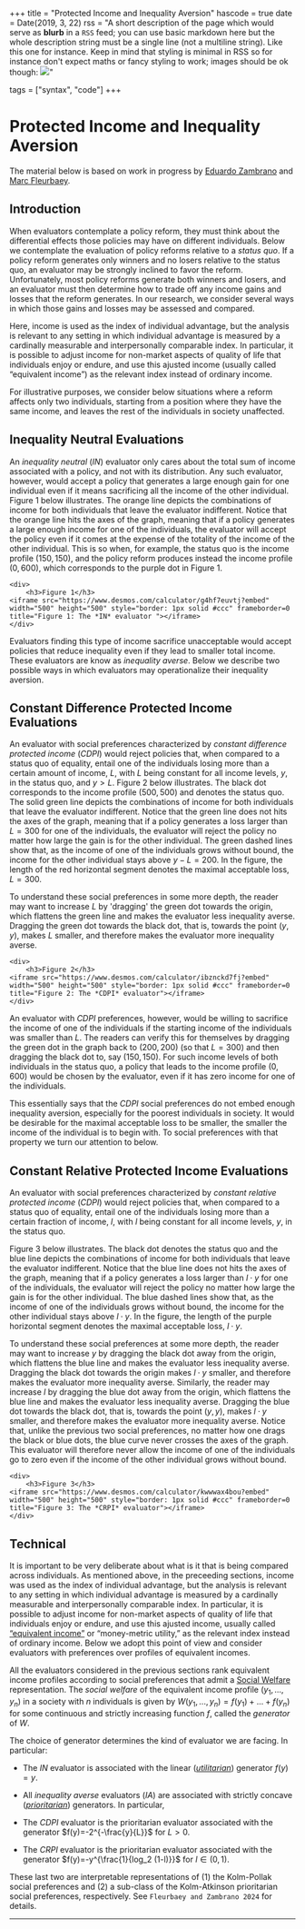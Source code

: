 +++
title = "Protected Income and Inequality Aversion"
hascode = true
date = Date(2019, 3, 22)
rss = "A short description of the page which would serve as **blurb** in a `RSS` feed; you can use basic markdown here but the whole description string must be a single line (not a multiline string). Like this one for instance. Keep in mind that styling is minimal in RSS so for instance don't expect maths or fancy styling to work; images should be ok though: ![](https://upload.wikimedia.org/wikipedia/en/3/32/Rick_and_Morty_opening_credits.jpeg)"

tags = ["syntax", "code"]
+++


# Protected Income and Inequality Aversion
The material below is based on work in progress by [Eduardo Zambrano](https://eduardo-zambrano.github.io/) and [Marc Fleurbaey](https://sites.google.com/site/marcfleurbaey/Home).

## Introduction
When evaluators contemplate a policy reform, they must think about the differential effects those policies may have on different individuals. Below we contemplate the evaluation of policy reforms relative to a *status quo*. If a policy reform generates only winners and no losers relative to the status quo, an evaluator may be strongly inclined to favor the reform. Unfortunately, most policy reforms generate both winners and losers, and an evaluator must then determine how to trade off any income gains and losses that the reform generates. In our research, we consider several ways in which those gains and losses may be assessed and compared. 

Here, income is used as the index of individual advantage, but the analysis is relevant to any setting in which individual advantage is measured by a cardinally measurable and interpersonally comparable index. In particular, it is possible to adjust income for non-market aspects of quality of life that individuals enjoy or endure, and use this ajusted income (usually called “equivalent income”) as the relevant index instead of ordinary income.

For illustrative purposes, we consider below situations where a reform affects only two individuals, starting from a position where they have the same income, and leaves the rest of the individuals in society unaffected. 

## Inequality Neutral Evaluations
An *inequality neutral* (*IN*) evaluator only cares about the total sum of income associated with a policy, and not with its distribution. Any such evaluator, however, would accept a policy that generates a large enough gain for one individual even if it means sacrificing all the income of the other individual. Figure 1 below illustrates. The orange line depicts the combinations of income for both individuals that leave the evaluator indifferent. Notice that the orange line hits the axes of the graph, meaning that if a policy generates a large enough income for one of the individuals, the evaluator will accept the policy even if it comes at the expense of the totality of the income of the other individual. This is so when, for example, the status quo is the income profile $(150,150)$, and the policy reform produces instead the income profile $(0,600)$, which corresponds to the purple dot in Figure 1.   

~~~
<div>
    <h3>Figure 1</h3>
<iframe src="https://www.desmos.com/calculator/g4hf7euvtj?embed" width="500" height="500" style="border: 1px solid #ccc" frameborder=0 title="Figure 1: The *IN* evaluator "></iframe>
</div>
~~~

Evaluators finding this type of income sacrifice unacceptable would accept policies that reduce inequality even if they lead to smaller total income. These evaluators are know as *inequality averse*. Below we describe two possible ways in which evaluators may operationalize their inequality aversion.

## Constant Difference Protected Income Evaluations
An evaluator with social preferences characterized by *constant difference protected income* (*CDPI*) would reject policies that, when compared to a status quo of equality, entail one of the individuals losing more than a certain amount of income, $L$, with $L$ being constant for all income levels, $y$, in the status quo, and $y>L$. Figure 2 below illustrates. The black dot corresponds to the income profile $(500,500)$ and denotes the status quo. The solid green line depicts the combinations of income for both individuals that leave the evaluator indifferent. Notice that the green line does not hits the axes of the graph, meaning that if a policy generates a loss larger than $L=300$ for one of the individuals, the evaluator will reject the policy no matter how large the gain is for the other individual. The green dashed lines show that, as the income of one of the individuals grows without bound, the income for the other individual stays above $y-L = 200$. In the figure, the length of the red horizontal segment denotes the maximal acceptable loss, $L=300$.

To understand these social preferences in some more depth, the reader may want to increase $L$ by 'dragging' the green dot towards the origin, which flattens the green line and makes the evaluator less inequality averse. Dragging the green dot towards the black dot, that is, towards the point $(y,y)$, makes $L$ smaller, and therefore makes the evaluator more inequality averse.

~~~
<div>
    <h3>Figure 2</h3>
<iframe src="https://www.desmos.com/calculator/ibznckd7fj?embed" width="500" height="500" style="border: 1px solid #ccc" frameborder=0 title="Figure 2: The *CDPI* evaluator"></iframe>
</div>
~~~

An evaluator with *CDPI* preferences, however, would be willing to sacrifice the income of one of the individuals if the starting income of the individuals was smaller than $L$. The readers can verify this for themselves by dragging the green dot in the graph back to $(200,200)$ (so that $L=300$) and then dragging the black dot to, say $(150,150)$. For such income levels of both individuals in the status quo, a policy that leads to the income profile $(0,600)$ would be chosen by the evaluator, even if it has zero income for one of the individuals. 

This essentially says that the *CDPI* social preferences do not embed enough inequality aversion, especially for the poorest individuals in society. It would be desirable for the maximal acceptable loss to be smaller, the smaller the income of the individual is to begin with. To social preferences with that property we turn our attention to below.

## Constant Relative Protected Income Evaluations
An evaluator with social preferences characterized by *constant relative protected income* (*CDPI*) would reject policies that, when compared to a status quo of equality, entail one of the individuals losing more than a certain fraction of income, $l$, with $l$ being constant for all income levels, $y$, in the status quo.

Figure 3 below illustrates. The black dot denotes the status quo and the blue line depicts the combinations of income for both individuals that leave the evaluator indifferent. Notice that the blue line does not hits the axes of the graph, meaning that if a policy generates a loss larger than $l \cdot y$ for one of the individuals, the evaluator will reject the policy no matter how large the gain is for the other individual. The blue dashed lines show that, as the income of one of the individuals grows without bound, the income for the other individual stays above $l \cdot y$. In the figure, the length of the purple horizontal segment denotes the maximal acceptable loss, $l \cdot y$.

To understand these social preferences at some more depth, the reader may want to increase $y$ by dragging the black dot away from the origin, which flattens the blue line and makes the evaluator less inequality averse. Dragging the black dot towards the origin makes $l \cdot y$ smaller, and therefore makes the evaluator more inequality averse. Similarly, the reader may increase $l$ by dragging the blue dot away from the origin, which flattens the blue line and makes the evaluator less inequality averse. Dragging the blue dot towards the black dot, that is, towards the point $(y,y)$, makes $l \cdot y$ smaller, and therefore makes the evaluator more inequality averse. Notice that, unlike the previous two social preferences, no matter how one drags the black or blue dots, the blue curve never crosses the axes of the graph. This evaluator will therefore never allow the income of one of the individuals go to zero even if the income of the other individual grows without bound.

~~~
<div>
    <h3>Figure 3</h3>
<iframe src="https://www.desmos.com/calculator/kwwwax4bou?embed" width="500" height="500" style="border: 1px solid #ccc" frameborder=0 title="Figure 3: The *CRPI* evaluator"></iframe>
</div>
~~~

## Technical
It is important to be very deliberate about what is it that is being compared across individuals. As mentioned above, in the preceeding sections, income was used as the index of individual advantage, but the analysis is relevant to any setting in which individual advantage is measured by a cardinally measurable and interpersonally comparable index. In particular, it is possible to adjust income for non-market aspects of quality of life that individuals enjoy or endure, and use this ajusted income, usually called [“equivalent income”](https://academic.oup.com/book/37245/chapter/330083193) or “money-metric utility,” as the relevant index instead of ordinary income. Below we adopt this point of view and consider evaluators with preferences over profiles of equivalent incomes.

All the evaluators considered in the previous sections rank equivalent income profiles according to social preferences that admit a [Social Welfare](https://en.wikipedia.org/wiki/Social_welfare_function) representation. The *social welfare* of the equivalent income profile $(y_1,...,y_n)$ in a society with $n$ individuals is given by $W(y_1,...,y_n)=f(y_1)+...+f(y_n)$ for some continuous and strictly increasing function $f$, called the *generator* of $W$. 

The choice of generator determines the kind of evaluator we are facing. In particular:

* The *IN* evaluator is associated with the linear ([*utilitarian*](https://en.wikipedia.org/wiki/Utilitarianism)) generator $f(y)=y.$

* All *inequality averse* evaluators (*IA*) are associated with strictly concave ([*prioritarian*](https://www.cambridge.org/core/books/prioritarianism-in-practice/introduction/22CF2479EE6187C11314621EA1AE1B54))  generators. In particular,

- The *CDPI* evaluator is the prioritarian evaluator associated with the generator $f(y)=-2^{-\frac{y}{L}}$ for $L>0$.

- The *CRPI* evaluator is the prioritarian evaluator associated with the  generator $f(y)=-y^{\frac{1}{log_2 (1-l)}}$  for $l\in(0,1)$.

These last two are interpretable representations of (1) the Kolm-Pollak social preferences and (2) a sub-class of the Kolm-Atkinson prioritarian social preferences, respectively. See `Fleurbaey and Zambrano 2024` for details.




---